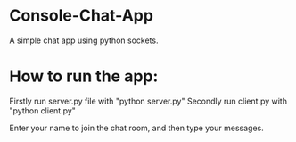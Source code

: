 # Console-Chat-App 

A simple chat app using python sockets.

# How to run the app: 

Firstly run server.py file with "python server.py"
Secondly run client.py with "python client.py" 

Enter your name to join the chat room, and then type your messages. 

